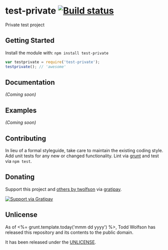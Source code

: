 # test-private [![Build status](https://travis-ci.org/twolfson/test-private.png?branch=master)](https://travis-ci.org/twolfson/test-private)

Private test project

## Getting Started
Install the module with: `npm install test-private`

```js
var testprivate = require('test-private');
testprivate(); // 'awesome'
```

## Documentation
_(Coming soon)_

## Examples
_(Coming soon)_

## Contributing
In lieu of a formal styleguide, take care to maintain the existing coding style. Add unit tests for any new or changed functionality. Lint via [grunt](https://github.com/gruntjs/grunt) and test via `npm test`.

## Donating
Support this project and [others by twolfson][gratipay] via [gratipay][].

[![Support via Gratipay][gratipay-badge]][gratipay]

[gratipay-badge]: https://cdn.rawgit.com/gratipay/gratipay-badge/2.x.x/dist/gratipay.png
[gratipay]: https://www.gratipay.com/twolfson/

## Unlicense
As of <%= grunt.template.today('mmm dd yyyy') %>, Todd Wolfson has released this repository and its contents to the public domain.

It has been released under the [UNLICENSE][].

[UNLICENSE]: UNLICENSE
